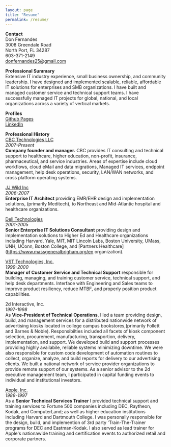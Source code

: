 ```yaml
---
layout: page
title: "Resume"
permalink: /resume/
---
```


**Contact**  
Don Fernandes  
3008 Greendale Road  
North Port, FL 34287  
603-371-2149  
donfernandes25@gmail.com

**Professional Summary**  
Extensive IT industry experience, small business ownership, and community leadership. I have designed and implemented scalable, reliable, affordable IT solutions for enterprises and SMB organizations. 
I have built and managed customer service and technical support teams. I have successfully managed IT projects for global, national, and local organizations across a variety of vertical markets. 

**Profiles**  
[Github Pages](https://dfernandes25.github.io/)  
[LinkedIn](https://www.linkedin.com/in/donfernandes/)

**Professional History**  
[CBC Technologies LLC](https://cbctech.net)  
*2007-Present*  
**Company founder and manager.** CBC provides IT consulting and technical support to healthcare, higher education, non-profit, insurance, pharmaceutical, and service industries. 
Areas of expertise include cloud workflows, cloud eMail and data migrations, Managed IT services, endpoint management, help desk operations, security, LAN/WAN networks, and cross platform operating systems. 

[JJ Wild Inc](https://pitchbook.com/profiles/company/42282-01#overview)  
*2006-2007*  
**Enterprise IT Architect** providing EMR/EHR design and implementation solutions, (primarily Meditech), to Northeast and Mid-Atlantic
hospital and healthcare organizations.

[Dell Technologies](https://www.dell.com/en-us)  
*2001-2005*  
**Senior Enterprise IT Solutions Consultant** providing design and implementation solutions to Higher Ed and Healthcare organizations including
Harvard, Yale, MIT, MIT Lincoln Labs, Boston University, UMass, UNH, UConn, Boston College, 
and [Partners Healthcare](https://www.massgeneralbrigham.org/en organization).

[VST Technologies, Inc.](https://pitchbook.com/profiles/company/100041-13#overview)  
*1999-2000*  
**Manager of Customer Service and Technical Support** responsible for building, managing, and training customer service, technical support, and help desk departments.
Interface with Engineering and Sales teams to improve product resiliency, reduce MTBF, and properly position product capabilities.

2d Interactive, Inc.  
*1997-1998*  
As **Vice-President of Technical Operations**, I led a team providing design, build, and management services for a distributed nationwide network of advertising kiosks located in college campus bookstores,(primarily Follett and Barnes & Noble). Responsibilties included all facets of kiosk component selection, procurement, manufacturing, transportion, delivery, implementation, and support. We developed build and support processes providing highly availabile, reliable systems minimizing downtime. We were also responsible for custom code development of automation
routines to collect, organize, analyze, and build reports for delivery to our advertising clients. We built a national network of service provider organizations to provide remote support of our systems. As a senior advisor to the 2d executive management team, I participated in capital funding events to individual and institutional investors.

[Apple, Inc.](https://www.apple.com/)  
*1989-1997*  
As a **Senior Technical Services Trainer** I provided technical support and training services to Fortune 500 companies including DEC, Raytheon, Kodak, and ComputerLand; 
as well as higher education institutions including Harvard and Dartmouth College. I was personally responsible for the design, build, and implemention of 3rd party 'Train-The-Trainer programs for DEC and Eastman-Kodak. I also served as lead trainer for Apple's nationawide training and certification events to authorized retail and corporate partners.
